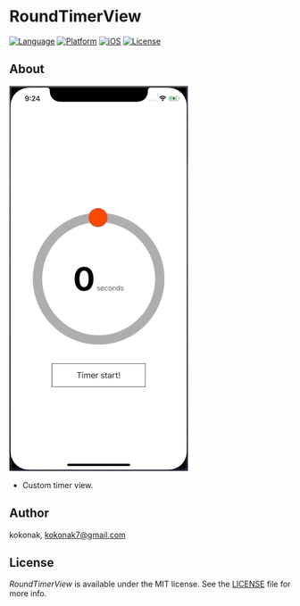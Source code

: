 # RoundTimerView
[![Language](https://img.shields.io/badge/language-Swift%205-orange.svg?style=flat)](https://swift.org)
[![Platform](https://img.shields.io/badge/platform-iOS-blue.svg?style=flat)]()
[![iOS](https://img.shields.io/badge/iOS-12.0%2B-brightgreen.svg?style=flat)]()
[![License](https://img.shields.io/badge/license-MIT-blue.svg?style=flat)](https://github.com/kokonak/SlidingPuzzleView/blob/master/LICENSE)

## About
![](sample_image.gif)
- Custom timer view.

## Author
kokonak, <a src="mailto:kokonak7@gmail.com">kokonak7@gmail.com</a>

## License
_RoundTimerView_ is available under the MIT license. See the [LICENSE](https://github.com/kokonak/SlidingPuzzleView/blob/master/LICENSE) file for more info.
